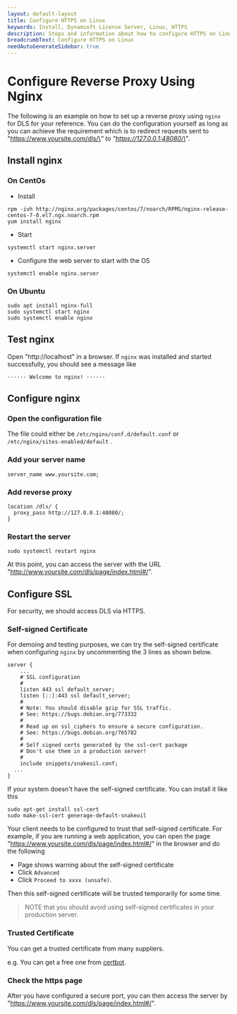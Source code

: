 ```yaml
---
layout: default-layout
title: Configure HTTPS on Linux
keywords: Install, Dynamsoft License Server, Linux, HTTPS
description: Steps and information about how to configure HTTPS on Linux
breadcrumbText: Configure HTTPS on Linux
needAutoGenerateSidebar: true
---
```


# Configure Reverse Proxy Using Nginx

The following is an example on how to set up a reverse proxy using `nginx` for DLS for your reference. You can do the configuration yourself as long as you can achieve the requirement which is to redirect requests sent to "https://www.yoursite.com/dls/\*" to "https://127.0.0.1:48080/\*".

## Install nginx

###	On CentOs

* Install

``` shell
rpm -ivh http://nginx.org/packages/centos/7/noarch/RPMS/nginx-release-centos-7-0.el7.ngx.noarch.rpm 
yum install nginx
```

* Start

``` shell
systemctl start nginx.server
```

* Configure the web server to start with the OS

``` shell
systemctl enable nginx.server 
```

### On Ubuntu

``` shell
sudo apt install nginx-full
sudo systemctl start nginx
sudo systemctl enable nginx
```

## Test nginx

Open "http://localhost" in a browser. If `nginx` was installed and started successfully, you should see a message like

``` text
······ Welcome to nginx! ······ 
```

## Configure nginx

### Open the configuration file

The file could either be `/etc/nginx/conf.d/default.conf` or `/etc/nginx/sites-enabled/default` .

### Add your server name

``` shell
server_name www.yoursite.com;
```

### Add reverse proxy

``` shell
location /dls/ {
  proxy_pass http://127.0.0.1:48080/;
}
```

### Restart the server

``` shell
sudo systemctl restart nginx
```

At this point, you can access the server with the URL "http://www.yoursite.com/dls/page/index.html#/".

## Configure SSL

For security, we should access DLS via HTTPS. 

### Self-signed Certificate

For demoing and testing purposes, we can try the self-signed certificate when configuring `nginx` by uncommenting the 3 lines as shown below.

``` shell
server {
	...
	# SSL configuration
	#
	listen 443 ssl default_server;
	listen [::]:443 ssl default_server;
	#
	# Note: You should disable gzip for SSL traffic.
	# See: https://bugs.debian.org/773332
	#
	# Read up on ssl_ciphers to ensure a secure configuration.
	# See: https://bugs.debian.org/765782
	#
	# Self signed certs generated by the ssl-cert package
	# Don't use them in a production server!
	#
	include snippets/snakeoil.conf;
  ...
}
```

If your system doesn't have the self-signed certificate. You can install it like this

``` shell
sudo apt-get install ssl-cert
sudo make-ssl-cert generage-default-snakeoil
```

Your client needs to be configured to trust that self-signed certificate. For example, if you are running a web application, you can open the page "https://www.yoursite.com/dls/page/index.html#/" in the browser and do the following

* Page shows warning about the self-signed certificate
* Click `Advanced` 
* Click `Proceed to xxxx (unsafe)`.

Then this self-signed certificate will be trusted temporarily for some time.

> NOTE that you should avoid using self-signed certificates in your production server.

### Trusted Certificate

You can get a trusted certificate from many suppliers.

e.g. You can get a free one from [certbot](https://certbot.eff.org/).

### Check the https page

After you have configured a secure port, you can then access the server by "https://www.yoursite.com/dls/page/index.html#/".